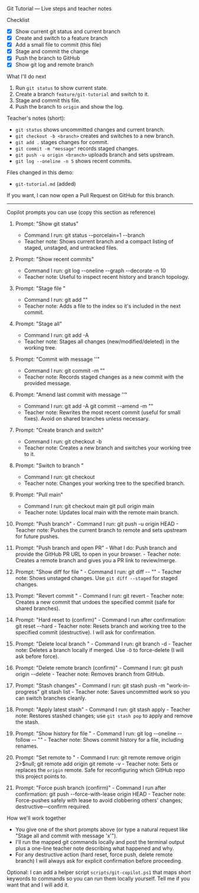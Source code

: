 Git Tutorial — Live steps and teacher notes

Checklist

- [x] Show current git status and current branch
- [x] Create and switch to a feature branch
- [x] Add a small file to commit (this file)
- [x] Stage and commit the change
- [x] Push the branch to GitHub
- [x] Show git log and remote branch

What I'll do next

1. Run `git status` to show current state.
2. Create a branch `feature/git-tutorial` and switch to it.
3. Stage and commit this file.
4. Push the branch to `origin` and show the log.

Teacher's notes (short):

- `git status` shows uncommitted changes and current branch.
- `git checkout -b <branch>` creates and switches to a new branch.
- `git add .` stages changes for commit.
- `git commit -m "message"` records staged changes.
- `git push -u origin <branch>` uploads branch and sets upstream.
- `git log --oneline -n 5` shows recent commits.

Files changed in this demo:

- `git-tutorial.md` (added)

If you want, I can now open a Pull Request on GitHub for this branch.

---

Copilot prompts you can use (copy this section as reference)

1. Prompt: "Show git status"

   - Command I run:
     git status --porcelain=1 --branch
   - Teacher note: Shows current branch and a compact listing of staged, unstaged, and untracked files.

2. Prompt: "Show recent commits"

   - Command I run:
     git log --oneline --graph --decorate -n 10
   - Teacher note: Useful to inspect recent history and branch topology.

3. Prompt: "Stage file <path>"

   - Command I run:
     git add "<path>"
   - Teacher note: Adds a file to the index so it's included in the next commit.

4. Prompt: "Stage all"

   - Command I run:
     git add -A
   - Teacher note: Stages all changes (new/modified/deleted) in the working tree.

5. Prompt: "Commit with message '<msg>'"

   - Command I run:
     git commit -m "<msg>"
   - Teacher note: Records staged changes as a new commit with the provided message.

6. Prompt: "Amend last commit with message '<msg>'"

   - Command I run:
     git add -A
     git commit --amend -m "<msg>"
   - Teacher note: Rewrites the most recent commit (useful for small fixes). Avoid on shared branches unless necessary.

7. Prompt: "Create branch <name> and switch"

   - Command I run:
     git checkout -b <name>
   - Teacher note: Creates a new branch and switches your working tree to it.

8. Prompt: "Switch to branch <name>"

   - Command I run:
     git checkout <name>
   - Teacher note: Changes your working tree to the specified branch.

9. Prompt: "Pull main"

   - Command I run:
     git checkout main
     git pull origin main
   - Teacher note: Updates local main with the remote main branch.

10. Prompt: "Push branch" - Command I run:
    git push -u origin HEAD - Teacher note: Pushes the current branch to remote and sets upstream for future pushes.

11. Prompt: "Push branch and open PR" - What I do: Push branch and provide the GitHub PR URL to open in your browser. - Teacher note: Creates a remote branch and gives you a PR link to review/merge.

12. Prompt: "Show diff for file <path>" - Command I run:
    git diff -- "<path>" - Teacher note: Shows unstaged changes. Use `git diff --staged` for staged changes.

13. Prompt: "Revert commit <sha>" - Command I run:
    git revert <sha> - Teacher note: Creates a new commit that undoes the specified commit (safe for shared branches).

14. Prompt: "Hard reset to <sha> (confirm)" - Command I run after confirmation:
    git reset --hard <sha> - Teacher note: Resets branch and working tree to the specified commit (destructive). I will ask for confirmation.

15. Prompt: "Delete local branch <name>" - Command I run:
    git branch -d <name> - Teacher note: Deletes a branch locally if merged. Use `-D` to force-delete (I will ask before force).

16. Prompt: "Delete remote branch <name> (confirm)" - Command I run:
    git push origin --delete <name> - Teacher note: Removes branch from GitHub.

17. Prompt: "Stash changes" - Command I run:
    git stash push -m "work-in-progress"
    git stash list - Teacher note: Saves uncommitted work so you can switch branches cleanly.

18. Prompt: "Apply latest stash" - Command I run:
    git stash apply - Teacher note: Restores stashed changes; use `git stash pop` to apply and remove the stash.

19. Prompt: "Show history for file <path>" - Command I run:
    git log --oneline --follow -- "<path>" - Teacher note: Shows commit history for a file, including renames.

20. Prompt: "Set remote to <url>" - Command I run:
    git remote remove origin 2>$null; git remote add origin <url>
    git remote -v - Teacher note: Sets or replaces the `origin` remote. Safe for reconfiguring which GitHub repo this project points to.

21. Prompt: "Force push branch (confirm)" - Command I run after confirmation:
    git push --force-with-lease origin HEAD - Teacher note: Force-pushes safely with lease to avoid clobbering others' changes; destructive—confirm required.

How we'll work together

- You give one of the short prompts above (or type a natural request like "Stage all and commit with message 'x'").
- I'll run the mapped git commands locally and post the terminal output plus a one-line teacher note describing what happened and why.
- For any destructive action (hard reset, force push, delete remote branch) I will always ask for explicit confirmation before proceeding.

Optional: I can add a helper script `scripts/git-copilot.ps1` that maps short keywords to commands so you can run them locally yourself. Tell me if you want that and I will add it.
